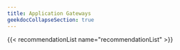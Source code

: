 ```yaml
---
title: Application Gateways
geekdocCollapseSection: true
---
```


{{< recommendationList name="recommendationList" >}}
